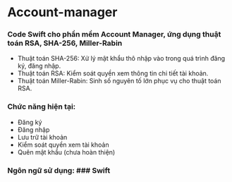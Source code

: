 # Account-manager
### Code Swift cho phần mềm Account Manager, ứng dụng thuật toán RSA, SHA-256, Miller-Rabin ###

- Thuật toán SHA-256: Xử lý mật khẩu thô nhập vào trong quá trình đăng ký, đăng nhập.
- Thuật toán RSA: Kiểm soát quyền xem thông tin chi tiết tài khoản.
- Thuật toán Miller-Rabin: Sinh số nguyên tố lớn phục vụ cho thuật toán RSA.

### Chức năng hiện tại: ###
- Đăng ký
- Đăng nhập
- Lưu trữ tài khoản
- Kiểm soát quyền xem tài khoản
- Quên mật khẩu (chưa hoàn thiện)

### Ngôn ngữ sử dụng: ### Swift
